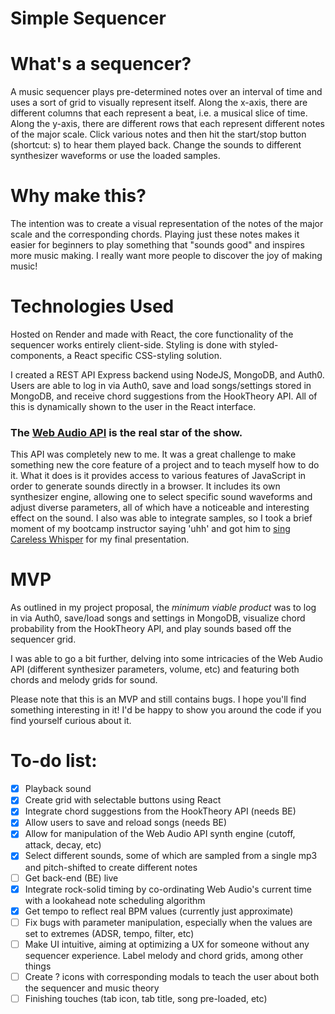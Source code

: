 # Simple Sequencer

# What's a sequencer?
A music sequencer plays pre-determined notes over an interval of time and uses a sort of grid to visually represent itself. Along the x-axis, there are different columns that each represent a beat, i.e. a musical slice of time. Along the y-axis, there are different rows that each represent different notes of the major scale. Click various notes and then hit the start/stop button (shortcut: s) to hear them played back. Change the sounds to different synthesizer waveforms or use the loaded samples. 

# Why make this?
The intention was to create a visual representation of the notes of the major scale and the corresponding chords. Playing just these notes makes it easier for beginners to play something that "sounds good" and inspires more music making. I really want more people to discover the joy of making music!

# Technologies Used
Hosted on Render and made with React, the core functionality of the sequencer works entirely client-side. Styling is done with styled-components, a React specific CSS-styling solution. 

I created a REST API Express backend using NodeJS, MongoDB, and Auth0. Users are able to log in via Auth0, save and load songs/settings stored in MongoDB, and receive chord suggestions from the HookTheory API. All of this is dynamically shown to the user in the React interface.

### The [Web Audio API](https://developer.mozilla.org/en-US/docs/Web/API/Web_Audio_API) is the real star of the show.
This API was completely new to me. It was a great challenge to make something new the core feature of a project and to teach myself how to do it. What it does is it provides access to various features of JavaScript in order to generate sounds directly in a browser. It includes its own synthesizer engine, allowing one to select specific sound waveforms and adjust diverse parameters, all of which have a noticeable and interesting effect on the sound. I also was able to integrate samples, so I took a brief moment of my bootcamp instructor saying 'uhh' and got him to [sing Careless Whisper](https://www.youtube.com/watch?v=Kr9EhNK0tIw) for my final presentation.

# MVP
As outlined in my project proposal, the *minimum viable product* was to log in via Auth0, save/load songs and settings in MongoDB, visualize chord probability from the HookTheory API, and play sounds based off the sequencer grid. 

I was able to go a bit further, delving into some intricacies of the Web Audio API (different synthesizer parameters, volume, etc) and featuring both chords and melody grids for sound.

Please note that this is an MVP and still contains bugs. I hope you'll find something interesting in it! I'd be happy to show you around the code if you find yourself curious about it. 

# To-do list:
- [x] Playback sound
- [x] Create grid with selectable buttons using React
- [x] Integrate chord suggestions from the HookTheory API (needs BE)
- [x] Allow users to save and reload songs (needs BE)
- [x] Allow for manipulation of the Web Audio API synth engine (cutoff, attack, decay, etc)
- [x] Select different sounds, some of which are sampled from a single mp3 and pitch-shifted to create different notes
- [ ] Get back-end (BE) live
- [x] Integrate rock-solid timing by co-ordinating Web Audio's current time with a lookahead note scheduling algorithm
- [x] Get tempo to reflect real BPM values (currently just approximate)
- [ ] Fix bugs with parameter manipulation, especially when the values are set to extremes (ADSR, tempo, filter, etc)
- [ ] Make UI intuitive, aiming at optimizing a UX for someone without any sequencer experience. Label melody and chord grids, among other things
- [ ] Create ? icons with corresponding modals to teach the user about both the sequencer and music theory
- [ ] Finishing touches (tab icon, tab title, song pre-loaded, etc)

